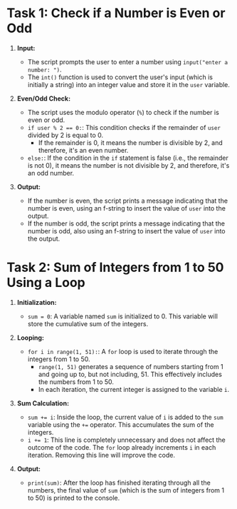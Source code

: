 # Task 1: Check if a Number is Even or Odd
1.  **Input:**
    * The script prompts the user to enter a number using `input("enter a number: ")`.
    * The `int()` function is used to convert the user's input (which is initially a string) into an integer value and store it in the `user` variable.

2.  **Even/Odd Check:**
    * The script uses the modulo operator (`%`) to check if the number is even or odd.
    * `if user % 2 == 0:`: This condition checks if the remainder of `user` divided by 2 is equal to 0.
        * If the remainder is 0, it means the number is divisible by 2, and therefore, it's an even number.
    * `else:`: If the condition in the `if` statement is false (i.e., the remainder is not 0), it means the number is not divisible by 2, and therefore, it's an odd number.

3.  **Output:**
    * If the number is even, the script prints a message indicating that the number is even, using an f-string to insert the value of `user` into the output.
    * If the number is odd, the script prints a message indicating that the number is odd, also using an f-string to insert the value of `user` into the output.

# Task 2: Sum of Integers from 1 to 50 Using a Loop
1.  **Initialization:**
    * `sum = 0`: A variable named `sum` is initialized to 0. This variable will store the cumulative sum of the integers.

2.  **Looping:**
    * `for i in range(1, 51):`: A `for` loop is used to iterate through the integers from 1 to 50.
        * `range(1, 51)` generates a sequence of numbers starting from 1 and going up to, but not including, 51. This effectively includes the numbers from 1 to 50.
        * In each iteration, the current integer is assigned to the variable `i`.

3.  **Sum Calculation:**
    * `sum += i`: Inside the loop, the current value of `i` is added to the `sum` variable using the `+=` operator. This accumulates the sum of the integers.
    * `i += 1`: This line is completely unnecessary and does not affect the outcome of the code. The `for` loop already increments `i` in each iteration. Removing this line will improve the code.

4.  **Output:**
    * `print(sum)`: After the loop has finished iterating through all the numbers, the final value of `sum` (which is the sum of integers from 1 to 50) is printed to the console.
